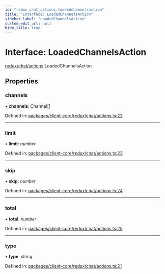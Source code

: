 ```yaml
---
id: "redux_chat_actions.loadedchannelsaction"
title: "Interface: LoadedChannelsAction"
sidebar_label: "LoadedChannelsAction"
custom_edit_url: null
hide_title: true
---
```


# Interface: LoadedChannelsAction

[redux/chat/actions](../modules/redux_chat_actions.md).LoadedChannelsAction

## Properties

### channels

• **channels**: Channel[]

Defined in: [packages/client-core/redux/chat/actions.ts:22](https://github.com/xr3ngine/xr3ngine/blob/66a84a950/packages/client-core/redux/chat/actions.ts#L22)

___

### limit

• **limit**: *number*

Defined in: [packages/client-core/redux/chat/actions.ts:23](https://github.com/xr3ngine/xr3ngine/blob/66a84a950/packages/client-core/redux/chat/actions.ts#L23)

___

### skip

• **skip**: *number*

Defined in: [packages/client-core/redux/chat/actions.ts:24](https://github.com/xr3ngine/xr3ngine/blob/66a84a950/packages/client-core/redux/chat/actions.ts#L24)

___

### total

• **total**: *number*

Defined in: [packages/client-core/redux/chat/actions.ts:25](https://github.com/xr3ngine/xr3ngine/blob/66a84a950/packages/client-core/redux/chat/actions.ts#L25)

___

### type

• **type**: *string*

Defined in: [packages/client-core/redux/chat/actions.ts:21](https://github.com/xr3ngine/xr3ngine/blob/66a84a950/packages/client-core/redux/chat/actions.ts#L21)
